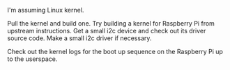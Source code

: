 I'm assuming Linux kernel.

Pull the kernel and build one.
Try building a kernel for Raspberry Pi from upstream instructions.
Get a small i2c device and check out its driver source code.
Make a small i2c driver if necessary.

Check out the kernel logs for the boot up sequence on the Raspberry Pi up to the userspace.